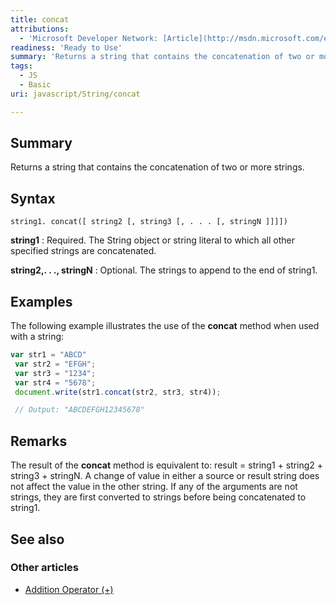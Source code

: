 ```yaml
---
title: concat
attributions:
  - 'Microsoft Developer Network: [Article](http://msdn.microsoft.com/en-us/library/ie/c751eb33(v=vs.94).aspx)'
readiness: 'Ready to Use'
summary: 'Returns a string that contains the concatenation of two or more strings.'
tags:
  - JS
  - Basic
uri: javascript/String/concat

---
```

## Summary

Returns a string that contains the concatenation of two or more strings.

## Syntax

    string1. concat([ string2 [, string3 [, . . . [, stringN ]]]])

**string1**
:   Required. The String object or string literal to which all other specified strings are concatenated.

**string2,. . ., stringN**
:   Optional. The strings to append to the end of string1.

## Examples

The following example illustrates the use of the **concat** method when used with a string:

``` js
var str1 = "ABCD"
 var str2 = "EFGH";
 var str3 = "1234";
 var str4 = "5678";
 document.write(str1.concat(str2, str3, str4));

 // Output: "ABCDEFGH12345678"
```

## Remarks

The result of the **concat** method is equivalent to: result = string1 + string2 + string3 + stringN. A change of value in either a source or result string does not affect the value in the other string. If any of the arguments are not strings, they are first converted to strings before being concatenated to string1.

## See also

### Other articles

-   [Addition Operator (+)](/javascript/operators/addition)

